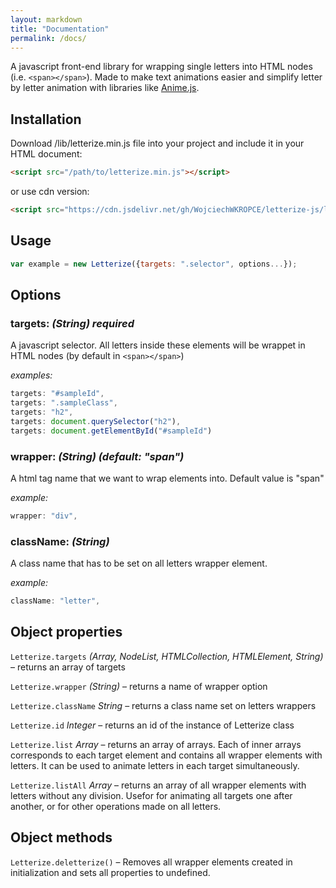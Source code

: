 ```yaml
---
layout: markdown
title: "Documentation"
permalink: /docs/
---
```


A javascript front-end library for wrapping single letters into HTML nodes (i.e. `<span></span>`). Made to make text animations easier and simplify letter by letter animation with libraries like [Anime.js](https://github.com/juliangarnier/anime/).

## Installation

Download /lib/letterize.min.js file into your project and include it in your HTML document:

```html
<script src="/path/to/letterize.min.js"></script>
```

or use cdn version:

```html
<script src="https://cdn.jsdelivr.net/gh/WojciechWKROPCE/letterize-js/lib/letterize.min.js"></script>
```

## Usage

```javascript
var example = new Letterize({targets: ".selector", options...});
```

## Options

### targets: _(String) **required**_

A javascript selector. All letters inside these elements will be wrappet in HTML nodes (by default in `<span></span>`)

_examples:_

```javascript
targets: "#sampleId",
targets: ".sampleClass",
targets: "h2",
targets: document.querySelector("h2"),
targets: document.getElementById("#sampleId")
```

### wrapper: _(String) (default: "span")_

A html tag name that we want to wrap elements into. Default value is "span"

_example:_

```javascript
wrapper: "div",
```

### className: _(String)_

A class name that has to be set on all letters wrapper element.

_example:_

```javascript
className: "letter",
```

## Object properties

`Letterize.targets` _(Array, NodeList, HTMLCollection, HTMLElement, String)_ – returns an array of targets

`Letterize.wrapper` _(String)_ – returns a name of wrapper option

`Letterize.className` _String_ – returns a class name set on letters wrappers

`Letterize.id` _Integer_ – returns an id of the instance of Letterize class

`Letterize.list` _Array_ – returns an array of arrays. Each of inner arrays corresponds to each target element and contains all wrapper elements with letters. It can be used to animate letters in each target simultaneously.

`Letterize.listAll` _Array_ – returns an array of all wrapper elements with letters without any division. Usefor for animating all targets one after another, or for other operations made on all letters.

## Object methods

`Letterize.deletterize()` – Removes all wrapper elements created in initialization and sets all properties to undefined.
